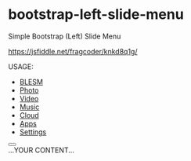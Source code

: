 # bootstrap-left-slide-menu
Simple Bootstrap (Left) Slide Menu

https://jsfiddle.net/fragcoder/knkd8q1g/

USAGE:
		<html>
		   <head>
		      <meta charset="utf-8" />
		      <meta name="viewport" content="width=device-width, initial-scale=1.0">
		      <title>TITLE</title>
		      <link rel="stylesheet" href="https://maxcdn.bootstrapcdn.com/bootstrap/3.3.5/css/bootstrap.min.css">
		      <link rel="stylesheet" href="https://maxcdn.bootstrapcdn.com/bootstrap/3.3.5/css/bootstrap-theme.min.css">
		      <link rel="stylesheet" href="https://rawgit.com/FragCoder/bootstrap-left-slide-menu/master/bootstrap-left-slide-menu.css">
		   </head>
		   <body>
		      <div id="wrapper" class="">
		         <div class="overlay" style="display: none;"></div>
		         <nav class="navbar navbar-inverse navbar-fixed-top" id="sidebar-wrapper" role="navigation">
		            <ul class="nav sidebar-nav">
		               <li class="sidebar-brand">
		                  <a href="#"> BLESM </a>
		               </li>
		               <li>
		                  <a href="#"><i class="glyphicon glyphicon-camera"></i> Photo</a>
		               </li>
		               <li>
		                  <a href="#"><i class="glyphicon glyphicon-facetime-video"></i> Video</a>
		               </li>
		               <li>
		                  <a href="#"><i class="glyphicon glyphicon-headphones"></i> Music</a>
		               </li>
		               <li>
		                  <a href="#"><i class="glyphicon glyphicon-cloud"></i> Cloud</a>
		               </li>
		               <li>
		                  <a href="#"><i class="glyphicon glyphicon-th"></i> Apps</a>
		               </li>
		               <li>
		                  <a href="#"><i class="glyphicon glyphicon-cog"></i> Settings</a>
		               </li>
		            </ul>
		         </nav>
		         <div id="page-content-wrapper">
		            <button type="button" class="hamburger animated fadeInLeft is-closed" data-toggle="offcanvas">
		            <span class="hamb-top"></span>
		            <span class="hamb-middle"></span>
		            <span class="hamb-bottom"></span>
		            </button>
		            <div class="container">
		               ...YOUR CONTENT...
		            </div>
		         </div>
		      </div>
		      <script src="//code.jquery.com/jquery-1.11.3.min.js"></script>
		      <script src="https://maxcdn.bootstrapcdn.com/bootstrap/3.3.5/js/bootstrap.min.js"></script>
		      <script src="https://rawgit.com/FragCoder/bootstrap-left-slide-menu/master/bootstrap-left-slide-menu.js"></script>
		   </body>
		</html>
